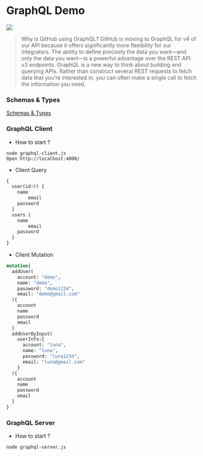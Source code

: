 # GraphQL Demo

![](http://www.zhaiqianfeng.com/uploads/content/share/graphql.png)

> Why is GitHub using GraphQL?
GitHub is moving to GraphQL for v4 of our API because it offers significantly more flexibility for our integrators. The ability to define precisely the data you want—and only the data you want—is a powerful advantage over the REST API v3 endpoints.
GraphQL is a new way to think about building and querying APIs. Rather than construct several REST requests to fetch data that you’re interested in, you can often make a single call to fetch the information you need.

### Schemas & Types
[Schemas & Types](https://toddmotto.com/react-create-class-versus-component/#syntax-differences)

### GraphQL Client

* How to start ?
```
node graphql-client.js
Open http://localhost:4000/
```

* Client Query

```graphql
{
  user(id:0) {
    name
 		email
    password
  }
  users {
    name
 		email
    password
  }
}
```

* Client Mutation

```graphql
mutation{
  addUser(
    account: "demo",
    name: "demo",
    password: "demo1234",
    email: "demo@gmail.com"
  ){
    account
    name
    password
    email
  }
  addUserByInput(
    userInfo:{
      account: "luna",
      name: "luna",
      password: "luna1234",
      email: "luna@gmail.com"
    }
  ){
    account
    name
    password
    email
  }
}
```


### GraphQL Server

* How to start ?
```
node graphql-server.js
```
